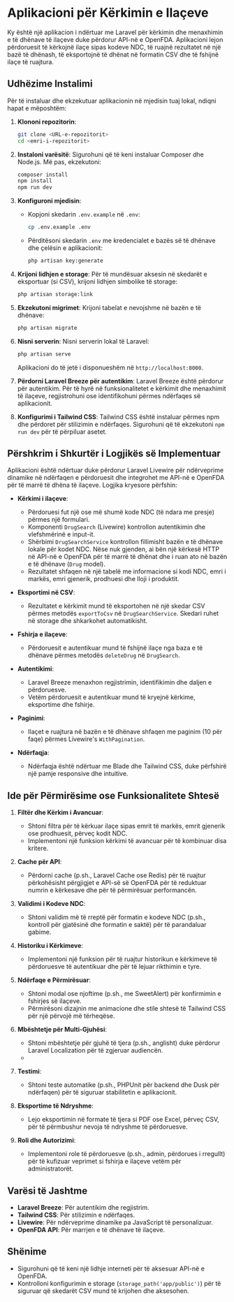 # Aplikacioni për Kërkimin e Ilaçeve

Ky është një aplikacion i ndërtuar me Laravel për kërkimin dhe menaxhimin e të dhënave të ilaçeve duke përdorur API-në e OpenFDA. Aplikacioni lejon përdoruesit të kërkojnë ilaçe sipas kodeve NDC, të ruajnë rezultatet në një bazë të dhënash, të eksportojnë të dhënat në formatin CSV dhe të fshijnë ilaçe të ruajtura.

## Udhëzime Instalimi

Për të instaluar dhe ekzekutuar aplikacionin në mjedisin tuaj lokal, ndiqni hapat e mëposhtëm:

1. **Klononi repozitorin**:
   ```bash
   git clone <URL-e-repozitorit>
   cd <emri-i-repozitorit>
   ```

2. **Instaloni varësitë**:
   Sigurohuni që të keni instaluar Composer dhe Node.js. Më pas, ekzekutoni:
   ```bash
   composer install
   npm install
   npm run dev
   ```

3. **Konfiguroni mjedisin**:
   - Kopjoni skedarin `.env.example` në `.env`:
     ```bash
     cp .env.example .env
     ```
   - Përditësoni skedarin `.env` me kredencialet e bazës së të dhënave dhe çelësin e aplikacionit:
     ```bash
     php artisan key:generate
     ```

4. **Krijoni lidhjen e storage**:
   Për të mundësuar aksesin në skedarët e eksportuar (si CSV), krijoni lidhjen simbolike të storage:
   ```bash
   php artisan storage:link
   ```

5. **Ekzekutoni migrimet**:
   Krijoni tabelat e nevojshme në bazën e të dhënave:
   ```bash
   php artisan migrate
   ```

6. **Nisni serverin**:
   Nisni serverin lokal të Laravel:
   ```bash
   php artisan serve
   ```
   Aplikacioni do të jetë i disponueshëm në `http://localhost:8000`.

7. **Përdorni Laravel Breeze për autentikim**:
   Laravel Breeze është përdorur për autentikim. Për të hyrë në funksionalitetet e kërkimit dhe menaxhimit të ilaçeve, regjistrohuni ose identifikohuni përmes ndërfaqes së aplikacionit.

8. **Konfigurimi i Tailwind CSS**:
   Tailwind CSS është instaluar përmes npm dhe përdoret për stilizimin e ndërfaqes. Sigurohuni që të ekzekutoni `npm run dev` për të përpiluar asetet.

## Përshkrim i Shkurtër i Logjikës së Implementuar

Aplikacioni është ndërtuar duke përdorur Laravel Livewire për ndërveprime dinamike në ndërfaqen e përdoruesit dhe integrohet me API-në e OpenFDA për të marrë të dhëna të ilaçeve. Logjika kryesore përfshin:

- **Kërkimi i ilaçeve**:
  - Përdoruesi fut një ose më shumë kode NDC (të ndara me presje) përmes një formulari.
  - Komponenti `DrugSearch` (Livewire) kontrollon autentikimin dhe vlefshmërinë e input-it.
  - Shërbimi `DrugSearchService` kontrollon fillimisht bazën e të dhënave lokale për kodet NDC. Nëse nuk gjenden, ai bën një kërkesë HTTP në API-në e OpenFDA për të marrë të dhënat dhe i ruan ato në bazën e të dhënave (`Drug` model).
  - Rezultatet shfaqen në një tabelë me informacione si kodi NDC, emri i markës, emri gjenerik, prodhuesi dhe lloji i produktit.

- **Eksportimi në CSV**:
  - Rezultatet e kërkimit mund të eksportohen në një skedar CSV përmes metodës `exportToCsv` në `DrugSearchService`. Skedari ruhet në storage dhe shkarkohet automatikisht.

- **Fshirja e ilaçeve**:
  - Përdoruesit e autentikuar mund të fshijnë ilaçe nga baza e të dhënave përmes metodës `deleteDrug` në `DrugSearch`.

- **Autentikimi**:
  - Laravel Breeze menaxhon regjistrimin, identifikimin dhe daljen e përdoruesve.
  - Vetëm përdoruesit e autentikuar mund të kryejnë kërkime, eksportime dhe fshirje.

- **Paginimi**:
  - Ilaçet e ruajtura në bazën e të dhënave shfaqen me paginim (10 për faqe) përmes Livewire's `WithPagination`.

- **Ndërfaqja**:
  - Ndërfaqja është ndërtuar me Blade dhe Tailwind CSS, duke përfshirë një pamje responsive dhe intuitive.

## Ide për Përmirësime ose Funksionalitete Shtesë

1. **Filtër dhe Kërkim i Avancuar**:
   - Shtoni filtra për të kërkuar ilaçe sipas emrit të markës, emrit gjenerik ose prodhuesit, përveç kodit NDC.
   - Implementoni një funksion kërkimi të avancuar për të kombinuar disa kritere.

2. **Cache për API**:
   - Përdorni cache (p.sh., Laravel Cache ose Redis) për të ruajtur përkohësisht përgjigjet e API-së së OpenFDA për të reduktuar numrin e kërkesave dhe për të përmirësuar performancën.

3. **Validimi i Kodeve NDC**:
   - Shtoni validim më të rreptë për formatin e kodeve NDC (p.sh., kontroll për gjatësinë dhe formatin e saktë) për të parandaluar gabime.

4. **Historiku i Kërkimeve**:
   - Implementoni një funksion për të ruajtur historikun e kërkimeve të përdoruesve të autentikuar dhe për të lejuar rikthimin e tyre.

5. **Ndërfaqe e Përmirësuar**:
   - Shtoni modal ose njoftime (p.sh., me SweetAlert) për konfirmimin e fshirjes së ilaçeve.
   - Përmirësoni dizajnin me animacione dhe stile shtesë të Tailwind CSS për një përvojë më tërheqëse.

6. **Mbështetje për Multi-Gjuhësi**:
   - Shtoni mbështetje për gjuhë të tjera (p.sh., anglisht) duke përdorur Laravel Localization për të zgjeruar audiencën.
   - 
7. **Testimi**:
   - Shtoni teste automatike (p.sh., PHPUnit për backend dhe Dusk për ndërfaqen) për të siguruar stabilitetin e aplikacionit.

8. **Eksportime të Ndryshme**:
   - Lejo eksportimin në formate të tjera si PDF ose Excel, përveç CSV, për të përmbushur nevoja të ndryshme të përdoruesve.

9. **Roli dhe Autorizimi**:
    - Implementoni role të përdoruesve (p.sh., admin, përdorues i rregullt) për të kufizuar veprimet si fshirja e ilaçeve vetëm për administratorët.

## Varësi të Jashtme

- **Laravel Breeze**: Për autentikim dhe regjistrim.
- **Tailwind CSS**: Për stilizimin e ndërfaqes.
- **Livewire**: Për ndërveprime dinamike pa JavaScript të personalizuar.
- **OpenFDA API**: Për marrjen e të dhënave të ilaçeve.

## Shënime

- Sigurohuni që të keni një lidhje interneti për të aksesuar API-në e OpenFDA.
- Kontrolloni konfigurimin e storage (`storage_path('app/public')`) për të siguruar që skedarët CSV mund të krijohen dhe aksesohen.
